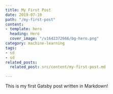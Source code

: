 ```yaml
---
title: My First Post
date: 2019-07-10
path: "/my-first-post"
content:
- template: hero
  heading: Hero
  cover_image: "/v1642372666/bg-hero.png"
category: machine-learning
tags:
- sd
- sd
related_posts:
  related_post: src/content/my-first-post.md

---
```

This is my first Gatsby post written in Markdown!